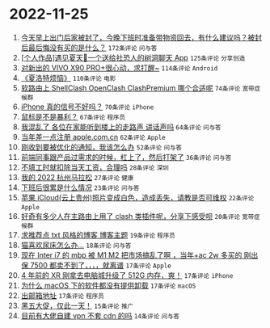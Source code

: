 # 2022-11-25

1. [今天早上出门后家被封了，今晚下班时准备带物资回去，有什么建议吗？被封后最后悔没有买的是什么？](https://www.v2ex.com/t/897775) `172条评论` `问与答`
1. [[个人作品]遇见夏天🔆一个送给社恐人的树洞聊天 App](https://www.v2ex.com/t/897771) `125条评论` `分享创造`
1. [对新出的 VIVO X90 PRO+很心动，求打醒~](https://www.v2ex.com/t/897776) `114条评论` `Android`
1. [《夏洛特烦恼》](https://www.v2ex.com/t/897789) `110条评论` `电影`
1. [软路由上 ShellClash OpenClash ClashPremium 哪个合适呢](https://www.v2ex.com/t/897759) `74条评论` `宽带症候群`
1. [iPhone 真的信号不好吗？](https://www.v2ex.com/t/897821) `70条评论` `iPhone`
1. [鼠标是不是暴利？](https://www.v2ex.com/t/897925) `67条评论` `程序员`
1. [我混乱了 各位在家能听到楼上的走路声 讲话声吗](https://www.v2ex.com/t/897877) `64条评论` `问与答`
1. [当年差一点注册 apple.com.cn](https://www.v2ex.com/t/897770) `62条评论` `Apple`
1. [刚收到要被优化的通知，我该怎么办](https://www.v2ex.com/t/897792) `52条评论` `问与答`
1. [前端同事跟产品过需求的时候，杠上了，然后打架了](https://www.v2ex.com/t/897909) `36条评论` `问与答`
1. [不填工时就扣除当天工资，合理吗](https://www.v2ex.com/t/897767) `28条评论` `深圳`
1. [我的 2022 杭州马拉松](https://www.v2ex.com/t/897758) `27条评论` `健康`
1. [下班后很累是什么情况](https://www.v2ex.com/t/897810) `23条评论` `问与答`
1. [苹果 iCloud(云上贵州)照片变成白色，造成丢失，请教是否可维权](https://www.v2ex.com/t/897885) `22条评论` `Apple`
1. [好奇有多少人在主路由上用了 clash 类插件呢，分享下感受呗](https://www.v2ex.com/t/897856) `20条评论` `宽带症候群`
1. [求推荐点 txt 风格的博客 博客主题](https://www.v2ex.com/t/897963) `19条评论` `程序员`
1. [猫喜欢尿床怎么办...](https://www.v2ex.com/t/897800) `18条评论` `问与答`
1. [现在 Inter i7 的 mbp 被 M1 M2 把市场搞乱了啊 ，当年+ac 2w 多买的 刚出保 7500 都卖不到了，，，，就离谱](https://www.v2ex.com/t/897872) `17条评论` `Apple`
1. [4 年前的 XR 刚拿去电脑城升级了 512G 内存，爽！](https://www.v2ex.com/t/897847) `17条评论` `iPhone`
1. [为什么 macOS 下的软件都没有提供卸载](https://www.v2ex.com/t/897841) `17条评论` `macOS`
1. [出邮箱地址](https://www.v2ex.com/t/897833) `17条评论` `程序员`
1. [黑五大促，仅此一天！](https://www.v2ex.com/t/897752) `15条评论` `推广`
1. [目前有大佬自建 vpn 不套 cdn 的吗](https://www.v2ex.com/t/897864) `14条评论` `问与答`
